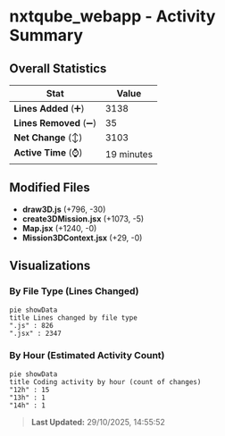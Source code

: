 # nxtqube_webapp - Activity Summary 

## Overall Statistics

| Stat                   | Value                                                             |
| ---------------------- | ----------------------------------------------------------------- |
| **Lines Added** (➕)   | 3138                                          |
| **Lines Removed** (➖) | 35                                        |
| **Net Change** (↕)    | 3103                |
| **Active Time** (⌚)   | 19 minutes |


## Modified Files
- **draw3D.js** (+796, -30)
- **create3DMission.jsx** (+1073, -5)
- **Map.jsx** (+1240, -0)
- **Mission3DContext.jsx** (+29, -0)

## Visualizations

### By File Type (Lines Changed)

```mermaid
pie showData
title Lines changed by file type
".js" : 826
".jsx" : 2347
```

### By Hour (Estimated Activity Count)

```mermaid
pie showData
title Coding activity by hour (count of changes)
"12h" : 15
"13h" : 1
"14h" : 1
```


> **Last Updated:** 29/10/2025, 14:55:52